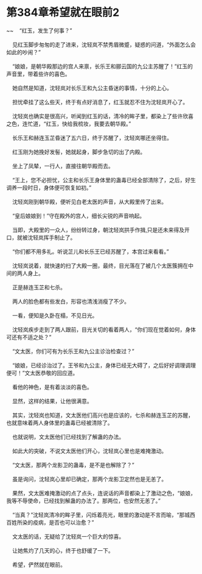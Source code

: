 # 第384章希望就在眼前2
~~&nbsp;&nbsp;&nbsp;&nbsp;“红玉，发生了何事？”<br><br>&nbsp;&nbsp;&nbsp;&nbsp;见红玉脚步匆匆的走了进来，沈轻岚不禁秀眉微蹙，疑惑的问道，“外面怎么会如此的吵闹？”<br><br>&nbsp;&nbsp;&nbsp;&nbsp;“娘娘，是朝华殿那边的宫人来禀，长乐王和郦云国的九公主苏醒了！”红玉的声音里，带着些许的喜色。<br><br>&nbsp;&nbsp;&nbsp;&nbsp;她自然是知道，沈轻岚对长乐王和九公主昏迷的事情，十分的上心。<br><br>&nbsp;&nbsp;&nbsp;&nbsp;担忧牵挂了这么些天，终于有点好消息了，红玉就忍不住为沈轻岚开心了。<br><br>&nbsp;&nbsp;&nbsp;&nbsp;沈轻岚也确实是很高兴，听闻到红玉的话，清冷的眸子里，都染上了些许欣喜之色，连忙道，“红玉，快给我梳妆，我要去朝华殿。”<br><br>&nbsp;&nbsp;&nbsp;&nbsp;长乐王和赫连玉芷昏迷了五六日，终于苏醒了，沈轻岚哪还坐得住。<br><br>&nbsp;&nbsp;&nbsp;&nbsp;红玉刚为她挽好发髻，她就起身，脚步急切的出了内殿。<br><br>&nbsp;&nbsp;&nbsp;&nbsp;坐上了凤辇，一行人，直接往朝华殿而去。<br><br>&nbsp;&nbsp;&nbsp;&nbsp;“王上，您不必担忧，公主和长乐王身体里的蛊毒已经全部清除了，之后，好生调养一段时日，身体便可恢复如初。”<br><br>&nbsp;&nbsp;&nbsp;&nbsp;沈轻岚刚到朝华殿，便听见白老太医的声音，从大殿里传了出来。<br><br>&nbsp;&nbsp;&nbsp;&nbsp;“皇后娘娘到！”守在殿外的宫人，细长尖锐的声音响起。<br><br>&nbsp;&nbsp;&nbsp;&nbsp;当即，大殿里的一众人，纷纷转过身，朝沈轻岚拱手作揖,只是还未来得及开口，就被沈轻岚挥手制止了。<br><br>&nbsp;&nbsp;&nbsp;&nbsp;“你们都不用多礼。听说芷儿和长乐王已经苏醒了，本宫过来看看。”<br><br>&nbsp;&nbsp;&nbsp;&nbsp;沈轻岚说着，就快速的扫了大殿一圈，最终，目光落在了被几个太医簇拥在中间的两人身上。<br><br>&nbsp;&nbsp;&nbsp;&nbsp;正是赫连玉芷和七杀。<br><br>&nbsp;&nbsp;&nbsp;&nbsp;两人的脸色都有些发白，形容也清浅消瘦了不少。<br><br>&nbsp;&nbsp;&nbsp;&nbsp;一看，便知是久卧在榻，不见日光。<br><br>&nbsp;&nbsp;&nbsp;&nbsp;沈轻岚疾步走到了两人跟前，目光关切的看着两人，“你们现在觉着如何，身体可还有不适之处？”<br><br>&nbsp;&nbsp;&nbsp;&nbsp;“文太医，你们可有为长乐王和九公主诊治检查过？”<br><br>&nbsp;&nbsp;&nbsp;&nbsp;“娘娘，已经诊治过了。王爷和九公主，身体已经无大碍了，之后好好调理调理便可！”文太医恭敬的回应道。<br><br>&nbsp;&nbsp;&nbsp;&nbsp;看他的神色，是有着淡淡的喜色。<br><br>&nbsp;&nbsp;&nbsp;&nbsp;显然，这样的结果，让他很满意。<br><br>&nbsp;&nbsp;&nbsp;&nbsp;其实，沈轻岚也知道，文太医他们高兴也是应该的，七杀和赫连玉芷的苏醒，也就意味着两人身体里的蛊毒已经被清除了。<br><br>&nbsp;&nbsp;&nbsp;&nbsp;也就说明，文太医他们已经找到了解蛊的办法。<br><br>&nbsp;&nbsp;&nbsp;&nbsp;如此大的突破，不说文太医他们开心，沈轻岚心里也是难掩激动。<br><br>&nbsp;&nbsp;&nbsp;&nbsp;“文太医，那两个龙影卫的蛊毒，是不是也解除了？”<br><br>&nbsp;&nbsp;&nbsp;&nbsp;虽是询问，沈轻岚心里却已确定，那两个龙影卫定然也是无恙了。<br><br>&nbsp;&nbsp;&nbsp;&nbsp;果然，文太医难掩激动的点了点头，连说话的声音都染上了激动之色，“娘娘，我等不辱使命，已经找到解蛊的办法了。那两位，也安然无恙了。”<br><br>&nbsp;&nbsp;&nbsp;&nbsp;“当真？”沈轻岚清冷的眸子里，闪烁着亮光，眼里的激动是不言而喻，“那城西百姓所染的疫病，是否也可以治愈？”<br><br>&nbsp;&nbsp;&nbsp;&nbsp;文太医的话，无疑给了沈轻岚一个巨大的惊喜。<br><br>&nbsp;&nbsp;&nbsp;&nbsp;让她焦灼了几天的心，终于也舒缓了一下。<br><br>&nbsp;&nbsp;&nbsp;&nbsp;希望，俨然就在眼前。<br><br>
                    

<script>_fwqdsqadxfw()</script>
<div><script>_dfwf1dw();</script></div>
<div><script>_dfwf1agdw();</script></div>
                